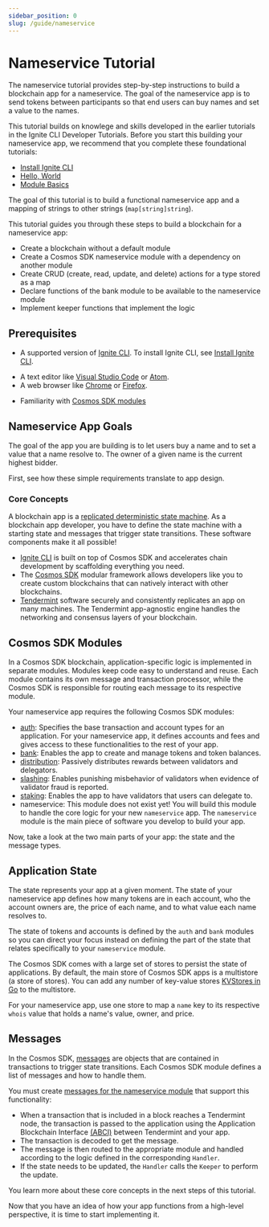 ```yaml
---
sidebar_position: 0
slug: /guide/nameservice
---
```


# Nameservice Tutorial

The nameservice tutorial provides step-by-step instructions to build a blockchain app for a nameservice. The goal of the nameservice app is to send tokens between participants so that end users can buy names and set a value to the names.

This tutorial builds on knowlege and skills developed in the earlier tutorials in the Ignite CLI Developer Tutorials. Before you start this building your nameservice app, we recommend that you complete these foundational tutorials:

- [Install Ignite CLI](../01-install.md)
- [Hello, World](../02-hello.md)
- [Module Basics](../03-blog/00-build-blog.md)

The goal of this tutorial is to build a functional nameservice app and a mapping of strings to other strings (`map[string]string`).

This tutorial guides you through these steps to build a blockchain for a nameservice app:

- Create a blockchain without a default module
- Create a Cosmos SDK nameservice module with a dependency on another module
- Create CRUD (create, read, update, and delete) actions for a type stored as a map
- Declare functions of the bank module to be available to the nameservice module
- Implement keeper functions that implement the logic

## Prerequisites

- A supported version of [Ignite CLI](https://docs.ignite.com/). To install Ignite CLI, see [Install Ignite CLI](../01-install.md).

* A text editor like [Visual Studio Code](https://code.visualstudio.com/download) or [Atom](https://atom.io/).
* A web browser like [Chrome](https://www.google.com/chrome/) or [Firefox](https://www.mozilla.org/en-US/firefox/new/).

- Familiarity with [Cosmos SDK modules](https://docs.cosmos.network/main/building-modules/intro.html)

## Nameservice App Goals

The goal of the app you are building is to let users buy a name and to set a value that a name resolve to. The owner of a given name is the current highest bidder.

First, see how these simple requirements translate to app design.

### Core Concepts

A blockchain app is a [replicated deterministic state machine](https://en.wikipedia.org/wiki/State_machine_replication). As a blockchain app developer, you have to define the state machine with a starting state and messages that trigger state transitions. These software components make it all possible!

- [Ignite CLI](https://docs.ignite.com/) is built on top of Cosmos SDK and accelerates chain development by scaffolding everything you need.
- The [Cosmos SDK](https://github.com/cosmos/cosmos-sdk/) modular framework allows developers like you to create custom blockchains that can natively interact with other blockchains.
- [Tendermint](https://docs.tendermint.com/master/introduction/what-is-tendermint.html) software securely and consistently replicates an app on many machines. The Tendermint app-agnostic engine handles the networking and consensus layers of your blockchain.

## Cosmos SDK Modules

In a Cosmos SDK blockchain, application-specific logic is implemented in separate modules. Modules keep code easy to understand and reuse. Each module contains its own message and transaction processor, while the Cosmos SDK is responsible for routing each message to its respective module.

Your nameservice app requires the following Cosmos SDK modules:

- [auth](https://docs.cosmos.network/main/modules/auth/): Specifies the base transaction and account types for an application. For your nameservice app, it defines accounts and fees and gives access to these functionalities to the rest of your app.
- [bank](https://docs.cosmos.network/main/modules/bank/): Enables the app to create and manage tokens and token balances.
- [distribution](https://docs.cosmos.network/main/modules/distribution/): Passively distributes rewards between validators and delegators.
- [slashing](https://docs.cosmos.network/main/modules/slashing/): Enables punishing misbehavior of validators when evidence of validator fraud is reported.
- [staking](https://docs.cosmos.network/main/modules/staking/): Enables the app to have validators that users can delegate to.
- nameservice: This module does not exist yet! You will build this module to handle the core logic for your new `nameservice` app. The `nameservice` module is the main piece of software you develop to build your app.

Now, take a look at the two main parts of your app: the state and the message types.

## Application State

The state represents your app at a given moment. The state of your nameservice app defines how many tokens are in each account, who the account owners are, the price of each name, and to what value each name resolves to.

The state of tokens and accounts is defined by the `auth` and `bank` modules so you can direct your focus instead on defining the part of the state that relates specifically to your `nameservice` module.

The Cosmos SDK comes with a large set of stores to persist the state of applications. By default, the main store of Cosmos SDK apps is a multistore (a store of stores). You can add any number of key-value stores [KVStores in Go](https://pkg.go.dev/github.com/cosmos/cosmos-sdk/types#KVStore) to the multistore.

For your nameservice app, use one store to map a `name` key to its respective `whois` value that holds a name's value, owner, and price.

## Messages

In the Cosmos SDK, [messages](https://docs.cosmos.network/main/building-modules/messages-and-queries.html#messages) are objects that are contained in transactions to trigger state transitions. Each Cosmos SDK module defines a list of messages and how to handle them.

You must create [messages for the nameservice module](./02-messages.md) that support this functionality:

- When a transaction that is included in a block reaches a Tendermint node, the transaction is passed to the application using the Application Blockchain Interface [(ABCI)](https://docs.cosmos.network/main/intro/sdk-app-architecture.html#abci) between Tendermint and your app.
- The transaction is decoded to get the message.
- The message is then routed to the appropriate module and handled according to the logic defined in the corresponding `Handler`.
- If the state needs to be updated, the `Handler` calls the `Keeper` to perform the update.

You learn more about these core concepts in the next steps of this tutorial.

Now that you have an idea of how your app functions from a high-level perspective, it is time to start implementing it.
